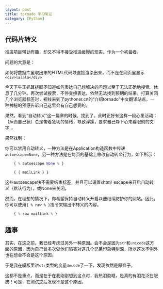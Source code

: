 ```yaml
---
layout: post
title: tornado 学习笔记
category: [Python]
---
```



## 代码片转义

推进项目带劲有趣，却又不得不接受推进缓慢的现实，作为一个初尝者。

问题的大意是：

如何将数据库里取出来的HTML代码块直接渲染出来，而不是在网页里显示`<div>lalala</div>`

今天下午正抓耳挠腮不知道如何表达自己想解决的问题以至于无法正确地搜索。休息了几分钟。再次尝试搜索，不停变换表达，依然无法找到预期的结果。打算关闭几个浏览器标签时，视线来到了pythoner.cn的“介绍tornado”中文翻译站点，一种神秘的预感告诉自己这里会有自己想要的。

果然，看到“自动转义”这一篇章的时候，找到了。此时正好有这样一段心里活动：（斥责自己状）总是带着急切的情绪，导致浮躁，要求自己静下心来看眼前的文字...

果然找到：

你可以禁用自动转义，一种方法是在Application构造函数中传递`autoescape=None`，另一种方法是在每页的基础上修改自动转义行为，如下所示：

~~~python
    { % autoescape None % }

    { { mailLink } }
~~~

这些autoescape块不需要结束标签，并且可以设置xhtml_escape来开启自动转义（默认行为），或None来关闭。

然而，在理想的情况下，你希望保持自动转义开启以便继续防护你的网站。因此，你可以使用`{ % raw % }`指令来输出不转义的内容。

~~~python
    { % raw mailLink % }
~~~

## 趣事

其实，在这之前，我已经考虑过另外一种原因。会不会是因为`str`和`unicode`这方面的原因，因为自己曾多次受他们陷害对这几个兄弟印象特别深，所以这次不例外也在想会不会是这个原因。

于是我在模版里讲`str`类型的变量`decode`了一下，发现依然是原样子。

这都不是重点，而是在于在我刚刚想到这点时，我热泪盈眶，是真的有泪花泛在眼皮！可是，在测试之后发现不是这个原因。
